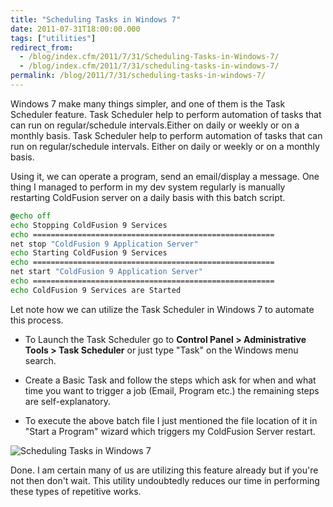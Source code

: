 ```yaml
---
title: "Scheduling Tasks in Windows 7"
date: 2011-07-31T18:00:00.000
tags: ["utilities"]
redirect_from: 
  - /blog/index.cfm/2011/7/31/Scheduling-Tasks-in-Windows-7/
  - /blog/index.cfm/2011/7/31/scheduling-tasks-in-windows-7/
permalink: /blog/2011/7/31/scheduling-tasks-in-windows-7/
---
```


Windows 7 make many things simpler, and one of them is the Task Scheduler feature. Task Scheduler help to perform automation of tasks that can run on regular/schedule intervals.Either on daily or weekly or on a monthly basis. Task Scheduler help to perform automation of tasks that can run on regular/schedule intervals. Either on daily or weekly or on a monthly basis.


Using it, we can operate a program, send an email/display a message. One thing I managed to perform in my dev system regularly is manually restarting ColdFusion server on a daily basis with this batch script. 

```cmd
@echo off
echo Stopping ColdFusion 9 Services
echo ======================================================
net stop "ColdFusion 9 Application Server"
echo Starting ColdFusion 9 Services
echo ======================================================
net start "ColdFusion 9 Application Server"
echo ======================================================
echo ColdFusion 9 Services are Started

``` 

Let note how we can utilize the Task Scheduler in Windows 7 to automate this process.

- To Launch the Task Scheduler go to **Control Panel > Administrative Tools > Task Scheduler** or just type "Task" on the Windows menu search.

- Create a Basic Task and follow the steps which ask for when and what time you want to trigger a job (Email, Program etc.) the remaining steps are self-explanatory.

- To execute the above batch file I just mentioned the file location of it in "Start a Program" wizard which triggers my ColdFusion Server restart.

![Scheduling Tasks in Windows 7](/assets/images/blog/W7ST5.png "Scheduling Tasks in Windows 7")

Done. I am certain many of us are utilizing this feature already but if you're not then don't wait. This utility undoubtedly reduces our time in performing these types of repetitive works.